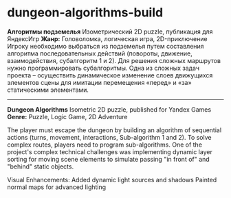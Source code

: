 # dungeon-algorithms-build
**Алгоритмы подземелья**
Изометрический 2D puzzle, публикация для ЯндексИгр
**Жанр:** Головоломка, логическая игра, 2D-приключение
Игроку необходимо выбраться из подземелья путем составления алгоритма последовательных действий (повороты, движение, взаимодействия, субалгоритм 1 и 2).
Для решения сложных маршрутов нужно программировать субалгоритмы.
Одна из сложных задач проекта – осуществить динамическое изменение слоев движущихся элементов сцены для имитации перемещения «перед» и «за» статическими элементами.
______________________________________
**Dungeon Algorithms**
Isometric 2D puzzle, published for Yandex Games
**Genre:** Puzzle, Logic Game, 2D Adventure

The player must escape the dungeon by building an algorithm of sequential actions (turns, movement, interactions, Sub-algorithm 1 and 2).
To solve complex routes, players need to program sub-algorithms.
One of the project's complex technical challenges was implementing dynamic layer sorting for moving scene elements to simulate passing "in front of" and "behind" static objects.

Visual Enhancements:
Added dynamic light sources and shadows
Painted normal maps for advanced lighting



